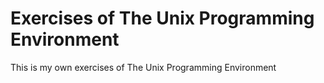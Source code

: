 Exercises of The Unix Programming Environment
===

This is my own exercises of The Unix Programming Environment
